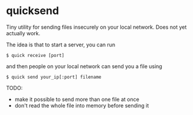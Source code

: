 quicksend
=========

Tiny utility for sending files insecurely on your local network.
Does not yet actually work.

The idea is that to start a server, you can run

```
$ quick receive [port]
```

and then people on your local network can send you a file using 

```
$ quick send your_ip[:port] filename
```

TODO: 

* make it possible to send more than one file at once
* don't read the whole file into memory before sending it
